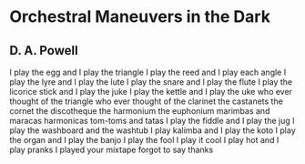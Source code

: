 # Orchestral Maneuvers in the Dark
## D. A. Powell
I play the egg
and I play the triangle
I play the reed
and I play each angle
I play the lyre
and I play the lute
I play the snare
and I play the flute
I play the licorice stick
and I play the juke
I play the kettle
and I play the uke
who ever thought of the triangle
who ever thought of the clarinet
the castanets the cornet the
discotheque the harmonium
the euphonium marimbas and
maracas harmonicas
tom-toms and tatas
I play the fiddle
and I play the jug
I play the washboard
and the washtub
I play kalimba
and I play the koto
I play the organ
and I play the banjo
I play the fool I play it cool
I play hot and I play pranks
I played your mixtape
forgot to say thanks